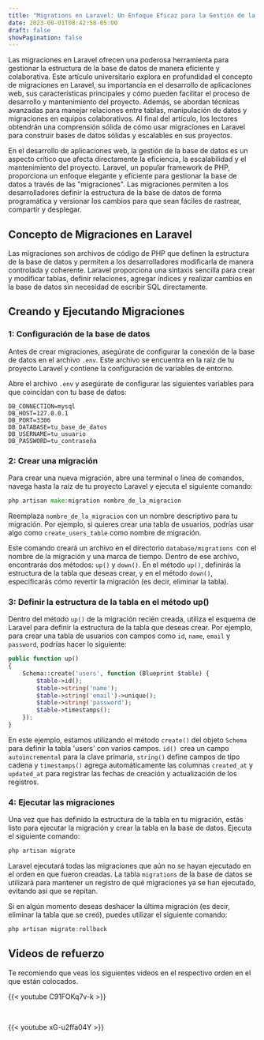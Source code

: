 ```yaml
---
title: "Migrations en Laravel: Un Enfoque Eficaz para la Gestión de la Base de Datos"
date: 2023-08-01T08:42:58-05:00
draft: false
showPagination: false
---
```


Las migraciones en Laravel ofrecen una poderosa herramienta para gestionar la estructura de la base de datos de manera eficiente y colaborativa. Este artículo universitario explora en profundidad el concepto de migraciones en Laravel, su importancia en el desarrollo de aplicaciones web, sus características principales y cómo pueden facilitar el proceso de desarrollo y mantenimiento del proyecto. Además, se abordan técnicas avanzadas para manejar relaciones entre tablas, manipulación de datos y migraciones en equipos colaborativos. Al final del artículo, los lectores obtendrán una comprensión sólida de cómo usar migraciones en Laravel para construir bases de datos sólidas y escalables en sus proyectos.

En el desarrollo de aplicaciones web, la gestión de la base de datos es un aspecto crítico que afecta directamente la eficiencia, la escalabilidad y el mantenimiento del proyecto. Laravel, un popular framework de PHP, proporciona un enfoque elegante y eficiente para gestionar la base de datos a través de las "migraciones". Las migraciones permiten a los desarrolladores definir la estructura de la base de datos de forma programática y versionar los cambios para que sean fáciles de rastrear, compartir y desplegar.

## Concepto de Migraciones en Laravel

Las migraciones son archivos de código de PHP que definen la estructura de la base de datos y permiten a los desarrolladores modificarla de manera controlada y coherente. Laravel proporciona una sintaxis sencilla para crear y modificar tablas, definir relaciones, agregar índices y realizar cambios en la base de datos sin necesidad de escribir SQL directamente.

## Creando y Ejecutando Migraciones

### 1: Configuración de la base de datos

Antes de crear migraciones, asegúrate de configurar la conexión de la base de datos en el archivo `.env`. Este archivo se encuentra en la raíz de tu proyecto Laravel y contiene la configuración de variables de entorno.

Abre el archivo `.env` y asegúrate de configurar las siguientes variables para que coincidan con tu base de datos:

```env
DB_CONNECTION=mysql
DB_HOST=127.0.0.1
DB_PORT=3306
DB_DATABASE=tu_base_de_datos
DB_USERNAME=tu_usuario
DB_PASSWORD=tu_contraseña
```

### 2: Crear una migración

Para crear una nueva migración, abre una terminal o línea de comandos, navega hasta la raíz de tu proyecto Laravel y ejecuta el siguiente comando:

```go
php artisan make:migration nombre_de_la_migracion
```

Reemplaza `nombre_de_la_migracion` con un nombre descriptivo para tu migración. Por ejemplo, si quieres crear una tabla de usuarios, podrías usar algo como `create_users_table` como nombre de migración.

Este comando creará un archivo en el directorio `database/migrations `con el nombre de la migración y una marca de tiempo. Dentro de ese archivo, encontrarás dos métodos: `up()` y `down()`. En el método `up()`, definirás la estructura de la tabla que deseas crear, y en el método `down()`, especificarás cómo revertir la migración (es decir, eliminar la tabla).

### 3: Definir la estructura de la tabla en el método up()

Dentro del método `up()` de la migración recién creada, utiliza el esquema de Laravel para definir la estructura de la tabla que deseas crear. Por ejemplo, para crear una tabla de usuarios con campos como `id`, `name`, `email` y `password`, podrías hacer lo siguiente:

```php
public function up()
{
    Schema::create('users', function (Blueprint $table) {
        $table->id();
        $table->string('name');
        $table->string('email')->unique();
        $table->string('password');
        $table->timestamps();
    });
}
```

En este ejemplo, estamos utilizando el método `create()` del objeto `Schema` para definir la tabla 'users' con varios campos. `id() `crea un campo `autoincremental` para la clave primaria, `string()` define campos de tipo cadena y `timestamps()` agrega automáticamente las columnas `created_at` y `updated_at` para registrar las fechas de creación y actualización de los registros.

### 4: Ejecutar las migraciones

Una vez que has definido la estructura de la tabla en tu migración, estás listo para ejecutar la migración y crear la tabla en la base de datos. Ejecuta el siguiente comando:

```go
php artisan migrate
```

Laravel ejecutará todas las migraciones que aún no se hayan ejecutado en el orden en que fueron creadas. La tabla `migrations` de la base de datos se utilizará para mantener un registro de qué migraciones ya se han ejecutado, evitando así que se repitan.

Si en algún momento deseas deshacer la última migración (es decir, eliminar la tabla que se creó), puedes utilizar el siguiente comando:

```go
php artisan migrate:rollback
```

## Videos de refuerzo

Te recomiendo que veas los siguientes videos en el respectivo orden en el que están colocados.

{{< youtube C91FOKq7v-k >}}

<br>

{{< youtube xG-u2ffa04Y >}}
